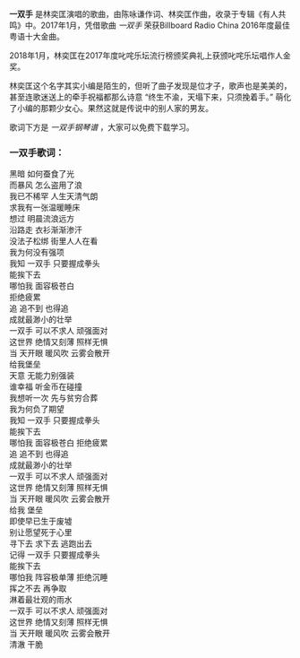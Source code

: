 

**一双手** 是林奕匡演唱的歌曲，由陈咏谦作词、林奕匡作曲，收录于专辑《有人共鸣》中。2017年1月，凭借歌曲 _一双手_ 荣获Billboard
Radio China 2016年度最佳粤语十大金曲。  
  
2018年1月，林奕匡在2017年度叱咤乐坛流行榜颁奖典礼上获颁叱咤乐坛唱作人金奖。  
  
林奕匡这个名字其实小编是陌生的，但听了曲子发现是位才子，歌声也是美美的，甚至连歌迷送上的牵手祝福都那么诗意 “终生不渝，天塌下来，只须挽着手。”
萌化了小编的那颗少女心。果然这就是传说中的别人家的男友。  
  
歌词下方是 _一双手钢琴谱_ ，大家可以免费下载学习。  
  

### 一双手歌词：

黑暗 如何蚕食了光  
而暴风 怎么盗用了浪  
我已不稀罕 人生天清气朗  
求我有一张温暖睡床  
想过 明晨流浪远方  
沿路走 衣衫渐渐渗汗  
没法子松绑 街里人人在看  
我为何没有强项  
我知 一双手 只要握成拳头  
能挨下去  
哪怕我 面容极苍白  
拒绝疲累  
追 追不到 也得追  
成就最渺小的壮举  
一双手 可以不求人 顽强面对  
这世界 绝情又刻薄 照样无惧  
当 天开眼 暖风吹 云雾会散开  
给我堡垒  
天意 无能力别强装  
谁幸福 听金币在碰撞  
我想听一次 先与贫穷合葬  
我为何负了期望  
我知 一双手 只要握成拳头  
能挨下去  
哪怕我 面容极苍白 拒绝疲累  
追 追不到 也得追  
成就最渺小的壮举  
一双手 可以不求人 顽强面对  
这世界 绝情又刻薄 照样无惧  
当 天开眼 暖风吹 云雾会散开  
给我 堡垒  
即使早已生于废墟  
别让愿望死于心里  
寻下去 求下去 逃跑出去  
记得 一双手 只要握成拳头  
能挨下去  
哪怕我 阵容极单薄 拒绝沉睡  
挥之不去 再争取  
淋着最壮观的雨水  
一双手 可以不求人 顽强面对  
这世界 绝情又刻薄 照样无惧  
当 天开眼 暖风吹 云雾会散开  
清澈 干脆  

